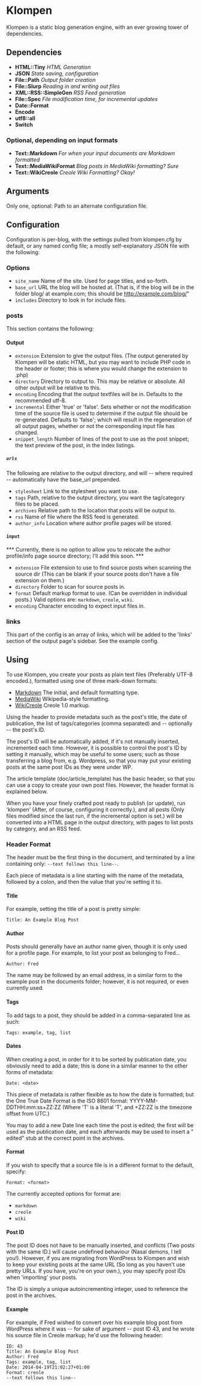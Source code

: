 # Klompen

Klompen is a static blog generation engine, with an ever growing tower
of dependencies.

## Dependencies
   - **HTML::Tiny** *HTML Generation*
   - **JSON** *State saving, configuration*
   - **File::Path** *Output folder creation*
   - **File::Slurp** *Reading in and writing out files*
   - **XML::RSS::SimpleGen** *RSS Feed generation*
   - **File::Spec** *File modification time, for incremental updates*
   - **Date::Format**
   - **Encode**
   - **utf8::all**
   - **Switch**

### Optional, depending on input formats
   - **Text::Markdown** *For when your input documents are Markdown formatted*
   - **Text::MediaWikiFormat** *Blog posts in MediaWiki formatting? Sure*
   - **Text::WikiCreole** *Creole Wiki Formatting? Okay!*

## Arguments

Only one, optional: Path to an alternate configuration file.

## Configuration

Configuration is per-blog, with the settings pulled from klompen.cfg
by default, or any named config file; a mostly self-explanatory JSON
file with the following:

### Options

* `site_name`
   Name of the site. Used for page titles, and so-forth.
* `base_url`
   URL the blog will be hosted at. (That is, if the blog will be in
   the folder blog/ at example.com; this should be
   http://example.com/blog/"
* `includes`
   Directory to look in for include files.

### posts

This section contains the following:

#### Output

* `extension`
  Extension to give the output files. (The output generated by Klompen
  will be static HTML, but you may want to include PHP code in the
  header or footer; this is where you would change the extension to
  .php)
* `directory`
   Directory to output to. This may be relative or absolute. All other
   output will be relative to this.
* `encoding`
   Encoding that the output textfiles will be in. Defaults to the
   recommended utf-8.
* `incremental`
   Either 'true' or 'false'. Sets whether or not the modification time
   of the source file is used to determine if the output file should
   be re-generated. Defaults to 'false'; which will result in the
   regeneration of all output pages, whether or not the corresponding
   input file has changed.
* `snippet_length`
   Number of lines of the post to use as the post snippet; the text
   preview of the post, in the index listings.

##### `urls`

The following are relative to the output directory, and will -- where
required -- automatically have the base_url prepended.

* `stylesheet`
   Link to the stylesheet you want to use.
* `tags`
  Path, relative to the output directory, you want the tag/category
  files to be placed.
* `archives`
  Relative path to the location that posts will be output to.
* `rss`
   Name of file where the RSS feed is generated.
* `author_info`
  Location where author profile pages will be stored.

#### `input`

 *** Currently, there is no option to allow you to relocate the author
  profile/info page source directory; I'll add this soon. ***

* `extension`
  File extension to use to find source posts when scanning
  the source dir (This can be blank if your source posts
  don't have a file extension on them.)
* `directory`
   Folder to scan for source posts in.
* `format`
   Default markup format to use. (Can be overridden in individual posts.) Valid options are: `markdown`, `creole`, `wiki`.
* `encoding`
  Character encoding to expect input files in.

### links

This part of the config is an array of links, which will be added to
the 'links' section of the output page's sidebar. See the example
config.

## Using

To use Klompen, you create your posts as plain text files (Preferably
UTF-8 encoded.), formatted using one of three mark-down formats:

 - [Markdown](https://daringfireball.net/projects/markdown/) The
   initial, and default formatting type.
 - [MediaWiki](http://en.wikipedia.org/wiki/Help:Contents/Editing_Wikipedia) Wikipedia-style formatting.
 - [WikiCreole](http://www.wikicreole.org/wiki/Creole1.0) Creole 1.0 markup.

Using the header to provide metadata such as the post's title, the
date of publication, the list of tags/categories (comma separated) and
-- optionally -- the post's ID.

The post's ID will be automatically added, if it's not manually
inserted, incremented each time. However, it is possible to control
the post's ID by setting it manually, which may be useful to some
users; such as those transferring a blog from, e.g. Wordpress, so that
you may put your existing posts at the same post IDs as they were
under WP.

The article template (doc/article_template) has the basic header, so
that you can use a copy to create your own post files. However, the
header format is explained below.

When you have your finely crafted post ready to publish (or update),
run 'klompen' (After, of course, configuring it correctly.), and all
posts (Only files modified since the last run, if the incremental
option is set.) will be converted into a HTML page in the output
directory, with pages to list posts by category, and an RSS feed.

### Header Format

The header must be the first thing in the document, and terminated by
a line containing only: `--text follows this line--`.

Each piece of metadata is a line starting with the name of the
metadata, followed by a colon, and then the value that you're setting
it to.

#### Title

For example, setting the title of a post is pretty simple:

    Title: An Example Blog Post

#### Author

Posts should generally have an author name given, though it is only
used for a profile page. For example, to list your post as belonging
to Fred...

    Author: Fred

The name may be followed by an email address, in a similar form to the
example post in the documents folder; however, it is not required, or
even currently used.

#### Tags

To add tags to a post, they should be added in a comma-separated line
as such:

    Tags: example, tag, list

#### Dates

When creating a post, in order for it to be sorted by publication
date, you obviously need to add a date; this is done in a similar
manner to the other forms of metadata:

    Date: <date>

This piece of metadata is rather flexible as to how the date is
formatted; but the One True Date Format is the ISO 8601 format:
YYYY-MM-DDTHH:mm:ss+ZZ:ZZ (Where 'T' is a literal 'T', and +ZZ:ZZ is
the timezone offset from UTC.)

You may to add a new Date line each time the post is edited; the first
will be used as the publication date, and each afterwards may be used
to insert a "<Post> edited" stub at the correct point in the archives.

#### Format

If you wish to specify that a source file is in a different format to
the default, specify:

    Format: <format>

The currently accepted options for format are:

 * `markdown`
 * `creole`
 * `wiki`

#### Post ID

The post ID does not have to be manually inserted, and conflicts (Two
posts with the same ID.) will cause undefined behaviour (Nasal demons,
I tell you!). However, if you are migrating from WordPress to Klompen
and wish to keep your existing posts at the same URL (So long as you
haven't use pretty URLs. If you have, you're on your own.), you may
specify post IDs when 'importing' your posts.

The ID is simply a unique autoincrementing integer, used to reference
the post in the archives.

#### Example

For example, if Fred wished to convert over his example blog post from
WordPress where it was -- for sake of argument -- post ID 43, and he
wrote his source file in Creole markup; he'd use the following header:

    ID: 43
    Title: An Example Blog Post
    Author: Fred
    Tags: example, tag, list
    Date: 2014-04-19T21:02:27+01:00
    Format: creole
    --text follows this line--
